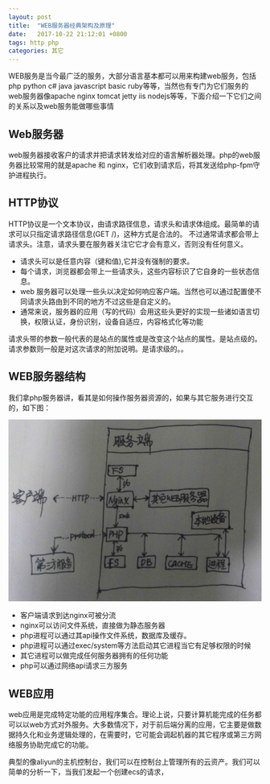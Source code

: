 ```yaml
---
layout: post
title:  "WEB服务器经典架构及原理"
date:   2017-10-22 21:12:01 +0800
tags: http php
categories: 其它
---
```


WEB服务是当今最广泛的服务，大部分语言基本都可以用来构建web服务，包括php python c# java javascript basic ruby等等，当然也有专门为它们服务的web服务器像apache nginx tomcat jetty iis nodejs等等，下面介绍一下它们之间的关系以及web服务能做哪些事情

<!--break-->

## Web服务器

web服务器接收客户的请求并把请求转发给对应的语言解析器处理。php的web服务器比较常用的就是apache 和 nginx，它们收到请求后，将其发送给php-fpm守护进程执行。

## HTTP协议

HTTP协议是一个文本协议，由请求路径信息，请求头和请求体组成。最简单的请求可以只指定请求路径信息(GET /)，这种方式是合法的。
不过通常请求都会带上请求头。注意，请求头要在服务器关注它它才会有意义，否则没有任何意义。

* 请求头可以是任意内容（键和值),它并没有强制的要求。
* 每个请求，浏览器都会带上一些请求头，这些内容标识了它自身的一些状态信息。
* web 服务器可以处理一些头以决定如何响应客户端。当然也可以通过配置使不同请求头路由到不同的地方不过这些是自定义的。
* 通常来说，服务器的应用（写的代码）会用这些头更好的实现一些诸如语言切换，权限认证，身份识别，设备自适应，内容格式化等功能

请求头带的参数一般代表的是站点的属性或是改变这个站点的属性。是站点级的。请求参数则一般是对这次请求的附加说明。是请求级的。。

## WEB服务器结构

我们拿php服务器讲，看其是如何操作服务器资源的，如果与其它服务进行交互的，如下图：

![server](css/images/server.jpg)

* 客户端请求到达nginx可被分流
* nginx可以访问文件系统，直接做为静态服务器
* php进程可以通过其api操作文件系统，数据库及缓存。
* php进程可以通过exec/system等方法启动其它进程当它有足够权限的时候
* 其它进程可以做完成任何服务器拥有的任何功能
* php可以通过网络api请求三方服务

## WEB应用

web应用是完成特定功能的应用程序集合。理论上说，只要计算机能完成的任务都可以以web方式对外服务。大多数情况下，对于前后端分离的应用，它主要是做数据持久化和业务逻辑处理的，在需要时，它可能会调起机器的其它程序或第三方网络服务协助完成它的功能。

典型的像aliyun的主机控制台，我们可以在控制台上管理所有的云资产。我们可以简单的分析一下，当我们发起一个创建ecs的请求，

